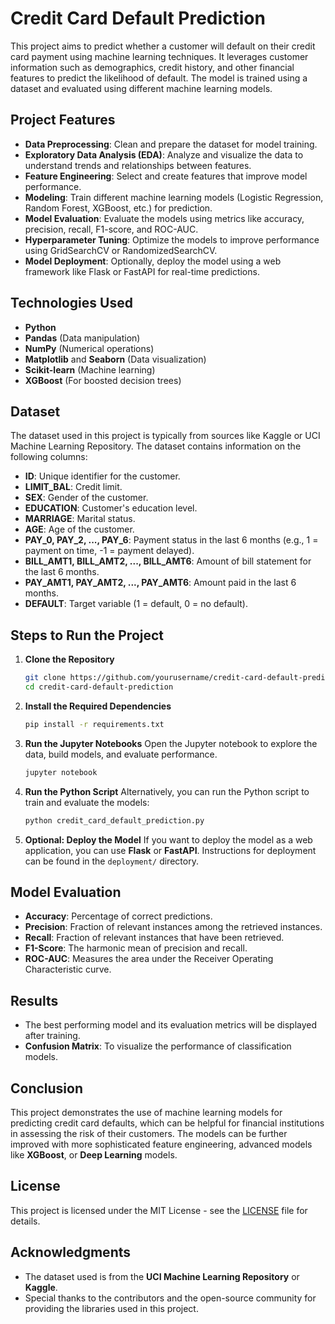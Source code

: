 # Credit Card Default Prediction

This project aims to predict whether a customer will default on their credit card payment using machine learning techniques. It leverages customer information such as demographics, credit history, and other financial features to predict the likelihood of default. The model is trained using a dataset and evaluated using different machine learning models.

## Project Features
- **Data Preprocessing**: Clean and prepare the dataset for model training.
- **Exploratory Data Analysis (EDA)**: Analyze and visualize the data to understand trends and relationships between features.
- **Feature Engineering**: Select and create features that improve model performance.
- **Modeling**: Train different machine learning models (Logistic Regression, Random Forest, XGBoost, etc.) for prediction.
- **Model Evaluation**: Evaluate the models using metrics like accuracy, precision, recall, F1-score, and ROC-AUC.
- **Hyperparameter Tuning**: Optimize the models to improve performance using GridSearchCV or RandomizedSearchCV.
- **Model Deployment**: Optionally, deploy the model using a web framework like Flask or FastAPI for real-time predictions.

## Technologies Used
- **Python**
- **Pandas** (Data manipulation)
- **NumPy** (Numerical operations)
- **Matplotlib** and **Seaborn** (Data visualization)
- **Scikit-learn** (Machine learning)
- **XGBoost** (For boosted decision trees)

## Dataset
The dataset used in this project is typically from sources like Kaggle or UCI Machine Learning Repository. The dataset contains information on the following columns:
- **ID**: Unique identifier for the customer.
- **LIMIT_BAL**: Credit limit.
- **SEX**: Gender of the customer.
- **EDUCATION**: Customer's education level.
- **MARRIAGE**: Marital status.
- **AGE**: Age of the customer.
- **PAY_0, PAY_2, ..., PAY_6**: Payment status in the last 6 months (e.g., 1 = payment on time, -1 = payment delayed).
- **BILL_AMT1, BILL_AMT2, ..., BILL_AMT6**: Amount of bill statement for the last 6 months.
- **PAY_AMT1, PAY_AMT2, ..., PAY_AMT6**: Amount paid in the last 6 months.
- **DEFAULT**: Target variable (1 = default, 0 = no default).

## Steps to Run the Project

1. **Clone the Repository**
    ```bash
    git clone https://github.com/yourusername/credit-card-default-prediction.git
    cd credit-card-default-prediction
    ```

2. **Install the Required Dependencies**
    ```bash
    pip install -r requirements.txt
    ```

3. **Run the Jupyter Notebooks**
    Open the Jupyter notebook to explore the data, build models, and evaluate performance.
    ```bash
    jupyter notebook
    ```

4. **Run the Python Script**
    Alternatively, you can run the Python script to train and evaluate the models:
    ```bash
    python credit_card_default_prediction.py
    ```

5. **Optional: Deploy the Model**
    If you want to deploy the model as a web application, you can use **Flask** or **FastAPI**. Instructions for deployment can be found in the `deployment/` directory.

## Model Evaluation

- **Accuracy**: Percentage of correct predictions.
- **Precision**: Fraction of relevant instances among the retrieved instances.
- **Recall**: Fraction of relevant instances that have been retrieved.
- **F1-Score**: The harmonic mean of precision and recall.
- **ROC-AUC**: Measures the area under the Receiver Operating Characteristic curve.

## Results
- The best performing model and its evaluation metrics will be displayed after training.
- **Confusion Matrix**: To visualize the performance of classification models.

## Conclusion
This project demonstrates the use of machine learning models for predicting credit card defaults, which can be helpful for financial institutions in assessing the risk of their customers. The models can be further improved with more sophisticated feature engineering, advanced models like **XGBoost**, or **Deep Learning** models.

## License
This project is licensed under the MIT License - see the [LICENSE](LICENSE) file for details.

## Acknowledgments
- The dataset used is from the **UCI Machine Learning Repository** or **Kaggle**.
- Special thanks to the contributors and the open-source community for providing the libraries used in this project.

